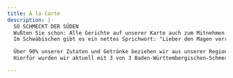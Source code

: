 ```yaml
---
title: À la Carte
description: |-
  SO SCHMECKT DER SÜDEN
  Wußten Sie schon: Alle Gerichte auf unserer Karte auch zum Mitnehmen!
  Im Schwäbischen gibt es ein nettes Sprichwort: "Lieber den Magen verrenkt als dem Wirt was geschenkt." Damit es nicht soweit kommt, packen wir übrig gebliebenes gerne für Sie ein.

  Über 90% unserer Zutaten und Getränke beziehen wir aus unserer Region bzw. aus Baden-Württemberg.
  Hierfür wurden wir aktuell mit 3 von 3 Baden-Württembergischen-Schmeck den Süden Löwen ausgezeichnet.

---
```


